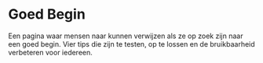 # Goed Begin

Een pagina waar mensen naar kunnen verwijzen als ze op zoek zijn naar een goed begin. Vier tips die zijn te testen, op te lossen en de bruikbaarheid verbeteren voor iedereen.
